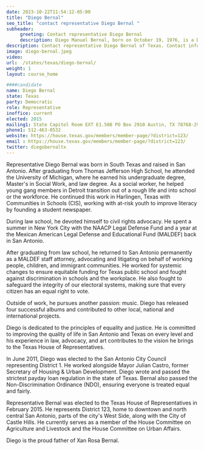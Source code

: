 ```yaml
---
date: 2023-10-22T11:54:12-05:00
title: "Diego Bernal"
seo_title: "contact representative Diego Bernal "
subheader:
     greeting: Contact representative Diego Bernal
     description: Diego Manuel Bernal, born on October 19, 1976, is a Democratic member of the Texas House of Representatives, representing District 123. He assumed office on March 3, 2015, following his victory in a special election held on February 17, 2015.
description: Contact representative Diego Bernal of Texas. Contact information for Diego Bernal includes email address, phone number, and mailing address.
image: diego-bernal.jpeg
video:
url:  /states/texas/diego-bernal/
weight: 1
layout: course_home

####candidate
name: Diego Bernal
state: Texas
party: Democratic
role: Representative
inoffice: current
elected: 2015
mailing1: State Capitol Room EXT E1.508 PO Box 2910 Austin, TX 78768-2910
phone1: 512-463-0532
website: https://house.texas.gov/members/member-page/?district=123/
email : https://house.texas.gov/members/member-page/?district=123/
twitter: diegobernaltx
---
```


Representative Diego Bernal was born in South Texas and raised in San Antonio. After graduating from Thomas Jefferson High School, he attended the University of Michigan, where he earned his undergraduate degree, Master's in Social Work, and law degree. As a social worker, he helped young gang members in Detroit transition out of a rough life and into school or the workforce. He continued this work in Harlingen, Texas with Communities in Schools (CIS), working with at-risk youth to improve literacy by founding a student newspaper.

During law school, he devoted himself to civil rights advocacy. He spent a summer in New York City with the NAACP Legal Defense Fund and a year at the Mexican American Legal Defense and Educational Fund (MALDEF) back in San Antonio.

After graduating from law school, he returned to San Antonio permanently as a MALDEF staff attorney, advocating and litigating on behalf of working people, children, and immigrant communities. He worked for systemic changes to ensure equitable funding for Texas public school and fought against discrimination in schools and the workplace. He also fought to safeguard the integrity of our electoral systems, making sure that every citizen has an equal right to vote.

Outside of work, he pursues another passion: music. Diego has released four successful albums and contributed to other local, national and international projects.

Diego is dedicated to the principles of equality and justice. He is committed to improving the quality of life in San Antonio and Texas on every level and his experience in law, advocacy, and art contributes to the vision he brings to the Texas House of Representatives.

In June 2011, Diego was elected to the San Antonio City Council representing District 1. He worked alongside Mayor Julian Castro, former Secretary of Housing & Urban Development. Diego wrote and passed the strictest payday loan regulation in the state of Texas. Bernal also passed the Non-Discrimination Ordinance (NDO), ensuring everyone is treated equal and fairly.

Representative Bernal was elected to the Texas House of Representatives in February 2015. He represents District 123, home to downtown and north central San Antonio, parts of the city's West Side, along with the City of Castle Hills. He currently serves as a member of the House Committee on Agriculture and Livestock and the House Committee on Urban Affairs.

Diego is the proud father of Xan Rosa Bernal.
